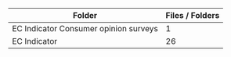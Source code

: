 | Folder                                |   Files / Folders |
|---------------------------------------|-------------------|
| EC Indicator Consumer opinion surveys |                 1 |
| EC Indicator                          |                26 |